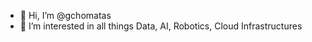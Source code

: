 - 👋 Hi, I’m @gchomatas
- 👀 I’m interested in all things Data, AI, Robotics, Cloud Infrastructures

<!---
gchomatas/gchomatas is a ✨ special ✨ repository because its `README.md` (this file) appears on your GitHub profile.
You can click the Preview link to take a look at your changes.
--->

